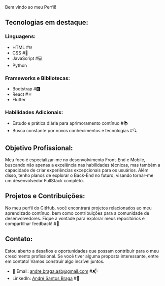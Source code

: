 Bem vindo ao meu Perfil!

## Tecnologias em destaque:

### Linguagens:
- HTML #🌐
- CSS #🎨
- JavaScript #💻
- Python

### Frameworks e Bibliotecas:
- Bootstrap #🅱️
- React #⚛️
- Flutter

### Habilidades Adicionais:
- Estudo e prática diária para aprimoramento contínuo #📚
- Busca constante por novos conhecimentos e tecnologias #🔍

## Objetivo Profissional:

Meu foco é especializar-me no desenvolvimento Front-End e Mobile, buscando não apenas a excelência nas habilidades técnicas, mas também a capacidade de criar experiências excepcionais para os usuários. Além disso, tenho planos de explorar o Back-End no futuro, visando tornar-me um desenvolvedor FullStack completo.

## Projetos e Contribuições:

No meu perfil do GitHub, você encontrará projetos relacionados ao meu aprendizado contínuo, bem como contribuições para a comunidade de desenvolvedores. Fique à vontade para explorar meus repositórios e compartilhar feedback! #🚀

## Contato:

Estou aberto a desafios e oportunidades que possam contribuir para o meu crescimento profissional. Se você tiver alguma proposta interessante, entre em contato! Vamos construir algo incrível juntos.

- 📧 Email: [andre.braga.asb@gmail.com](mailto:andre.braga.asb@gmail.com) #📬
- LinkedIn: [André Santos Braga](https://www.linkedin.com/in/andresantosbraga/) #🔗
